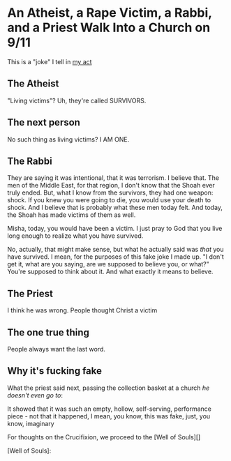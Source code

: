 # An Atheist, a Rape Victim, a Rabbi, and a Priest Walk Into a Church on 9/11

This is a "joke" I tell in [my act][]

[my act]: ad21c8c2-36f5-446b-9ddd-19d633cb6b60.md

## The Atheist

"Living victims"? Uh, they're called SURVIVORS.

## The next person

No such thing as living victims? I AM ONE.

## The Rabbi

They are saying it was intentional, that it was terrorism. I believe that. The men of the Middle East, for that region, I don't know that the Shoah ever truly ended. But, what I know from the survivors, they had one weapon: shock. If you knew you were going to die, you would use your death to shock. And I believe that is probably what these men today felt. And today, the Shoah has made victims of them as well.

Misha, today, you would have been a victim. I just pray to God that you live long enough to realize what you have survived.

No, actually, that might make sense, but what he actually said was *that* you have survived. I mean, for the purposes of this fake joke I made up. "I don't get it, what are you saying, are we supposed to believe you, or what?" You're supposed to think about it. And what exactly it means to believe.

## The Priest

I think he was wrong. People thought Christ a victim

## The one true thing

People always want the last word.

## Why it's fucking fake

What the priest said next, passing the collection basket at a church *he doesn't even go to*:

It showed that it was such an empty, hollow, self-serving, performance piece - not that it happened, I mean, you know, this was fake, just, you know, imaginary

For thoughts on the Crucifixion, we proceed to the [Well of Souls][]

[Well of Souls]:
